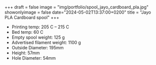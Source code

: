 +++
draft = false
image = "img/portfolio/spool_jayo_cardboard_pla.jpg"
showonlyimage = false
date="2024-05-02T13:37:00+0200"
title = "Jayo PLA Cardboard spool"
+++

* Printing temp: 205 C – 215 C
* Bed temp: 60 C
* Empty spool weight: 125 g
* Advertised filament weight: 1100 g
* Outside Diameter: 195mm
* Height: 57mm
* Hole Diameter: 54mm
<!--more-->
